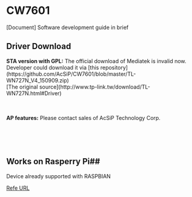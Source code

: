 # CW7601
[Document] Software development guide in brief


<h2> Driver Download </h2>
  <B>STA version with GPL:</B>
    The official download of Mediatek is invalid now.<BR>
    Developer could download it via [this repository](https://github.com/AcSiP/CW7601/blob/master/TL-WN727N_V4_150909.zip)<BR>
    [The original source](http://www.tp-link.tw/download/TL-WN727N.html#Driver) <BR><BR><BR>


  <B>AP features:</B>
	  Please contact sales of AcSiP Technology Corp.

<BR><BR><BR>
## Works on Rasperry Pi##
  Device already supported with RASPBIAN
  
  [Refe URL](https://github.com/AcSiP/CW7601/blob/master/Read_Me/For_Rasperry_Pi.md)
